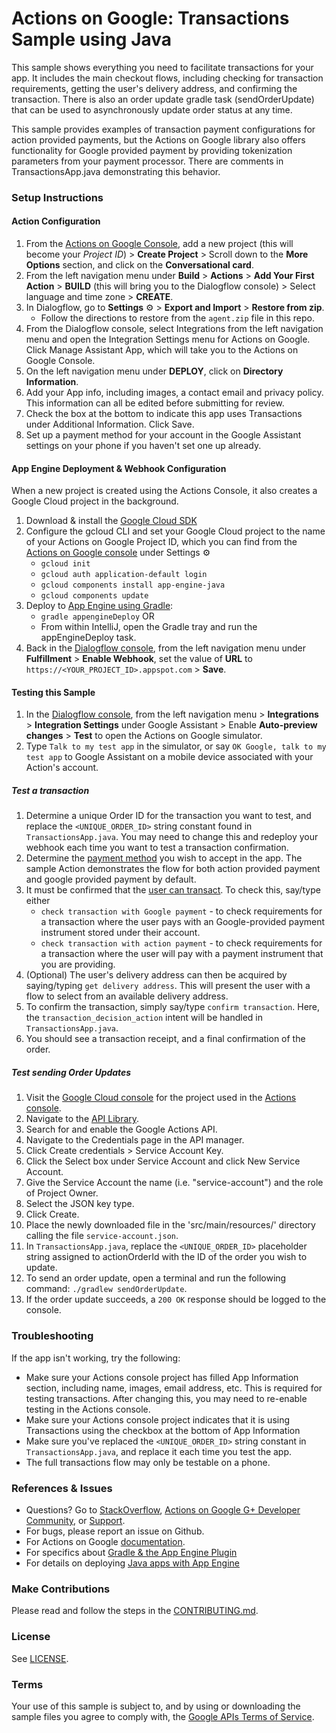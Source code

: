 # Actions on Google: Transactions Sample using Java

This sample shows everything you need to facilitate transactions for your app. It includes the main checkout flows, including checking for transaction requirements, getting the user's delivery address, and confirming the transaction. There is also an order update gradle task (sendOrderUpdate) that can be used to asynchronously update order status at any time.

This sample provides examples of transaction payment configurations for action provided payments, but the Actions on Google library also offers functionality for Google provided payment by providing tokenization parameters from your payment processor. There are comments in TransactionsApp.java demonstrating this behavior.

### Setup Instructions

#### Action Configuration
1. From the [Actions on Google Console](https://console.actions.google.com/), add a new project (this will become your *Project ID*) > **Create Project** > Scroll down to the **More Options** section, and click on the **Conversational card**.
1. From the left navigation menu under **Build** > **Actions** > **Add Your First Action** > **BUILD** (this will bring you to the Dialogflow console) > Select language and time zone > **CREATE**.
1. In Dialogflow, go to **Settings** ⚙ > **Export and Import** > **Restore from zip**.
   + Follow the directions to restore from the `agent.zip` file in this repo.
1. From the Dialogflow console, select Integrations from the left navigation menu and open the Integration Settings menu for Actions on Google. Click Manage Assistant App, which will take you to the Actions on Google Console.
1. On the left navigation menu under **DEPLOY**, click on **Directory Information**.
1. Add your App info, including images, a contact email and privacy policy. This information can all be edited before submitting for review.
1. Check the box at the bottom to indicate this app uses Transactions under Additional Information. Click Save.
1. Set up a payment method for your account in the Google Assistant settings on your phone if you haven't set one up already.

#### App Engine Deployment & Webhook Configuration
When a new project is created using the Actions Console, it also creates a Google Cloud project in the background.

1. Download & install the [Google Cloud SDK](https://cloud.google.com/sdk/docs/)
1. Configure the gcloud CLI and set your Google Cloud project to the name of your Actions on Google Project ID, which you can find from the [Actions on Google console](https://console.actions.google.com/) under Settings ⚙
   + `gcloud init`
   + `gcloud auth application-default login`
   + `gcloud components install app-engine-java`
   + `gcloud components update`
1. Deploy to [App Engine using Gradle](https://cloud.google.com/appengine/docs/flexible/java/using-gradle):
   + `gradle appengineDeploy` OR
   +  From within IntelliJ, open the Gradle tray and run the appEngineDeploy task.
1. Back in the [Dialogflow console](https://console.dialogflow.com), from the left navigation menu under **Fulfillment** > **Enable Webhook**, set the value of **URL** to `https://<YOUR_PROJECT_ID>.appspot.com` > **Save**.

#### Testing this Sample
1. In the [Dialogflow console](https://console.dialogflow.com), from the left navigation menu > **Integrations** > **Integration Settings** under Google Assistant > Enable **Auto-preview changes** >  **Test** to open the Actions on Google simulator.
1. Type `Talk to my test app` in the simulator, or say `OK Google, talk to my test app` to Google Assistant on a mobile device associated with your Action's account.

##### Test a transaction

1. Determine a unique Order ID for the transaction you want to test, and
replace the `<UNIQUE_ORDER_ID>` string constant found in `TransactionsApp.java`. You may
need to change this and redeploy your webhook each time you want to test a transaction
confirmation.
1. Determine the [payment method](https://developers.google.com/actions/transactions/dev-guide#choose_a_payment_method)
you wish to accept in the app. The sample Action demonstrates the flow for both action provided payment and google provided payment by default.
1. It must be confirmed that the [user can transact](https://developers.google.com/actions/transactions/dev-guide#check_for_transaction_requirements).
To check this, say/type either
      * `check transaction with Google payment` - to check requirements for a transaction where
      the user pays with an Google-provided payment instrument stored under their account.
      * `check transaction with action payment` - to check requirements for a transaction where
      the user will pay with a payment instrument that you are providing.
1. (Optional) The user's delivery address can then be acquired by saying/typing
`get delivery address`. This will present the user with a flow to select from
an available delivery address.
5. To confirm the transaction, simply say/type `confirm transaction`. Here, the
`transaction_decision_action` intent will be handled in `TransactionsApp.java`.
6. You should see a transaction receipt, and a final confirmation of the order.

##### Test sending Order Updates

1. Visit the [Google Cloud console](https://console.cloud.google.com/) for the project used in the [Actions console](https://console.actions.google.com).
1. Navigate to the [API Library](https://console.cloud.google.com/apis/library).
1. Search for and enable the Google Actions API.
1. Navigate to the Credentials page in the API manager.
1. Click Create credentials > Service Account Key.
1. Click the Select box under Service Account and click New Service Account.
1. Give the Service Account the name (i.e. "service-account") and the role of Project Owner.
1. Select the JSON key type.
1. Click Create.
1. Place the newly downloaded file in the 'src/main/resources/' directory calling the file `service-account.json`.
1. In `TransactionsApp.java`, replace the `<UNIQUE_ORDER_ID>` placeholder string assigned to actionOrderId with the ID of the order you wish to update.
1. To send an order update, open a terminal and run the following command: `./gradlew sendOrderUpdate`.
1. If the order update succeeds, a `200 OK` response should be logged to the console.

### Troubleshooting

If the app isn't working, try the following:
* Make sure your Actions console project has filled App Information section,
including name, images, email address, etc. This is required for testing transactions.
After changing this, you may need to re-enable testing in the Actions console.
* Make sure your Actions console project indicates that it is using Transactions
using the checkbox at the bottom of App Information
* Make sure you've replaced the `<UNIQUE_ORDER_ID>` string constant in `TransactionsApp.java`,  and replace it
each time you test the app.
* The full transactions flow may only be testable on a phone.

### References & Issues
+ Questions? Go to [StackOverflow](https://stackoverflow.com/questions/tagged/actions-on-google), [Actions on Google G+ Developer Community](https://g.co/actionsdev), or [Support](https://developers.google.com/actions/support/).
+ For bugs, please report an issue on Github.
+ For Actions on Google [documentation](https://developers.google.com/actions/).
+ For specifics about [Gradle & the App Engine Plugin](https://cloud.google.com/appengine/docs/flexible/java/using-gradle)
+ For details on deploying [Java apps with App Engine](https://cloud.google.com/appengine/docs/standard/java/quickstart)

### Make Contributions
Please read and follow the steps in the [CONTRIBUTING.md](CONTRIBUTING.md).

### License
See [LICENSE](LICENSE).

### Terms
Your use of this sample is subject to, and by using or downloading the sample files you agree to comply with, the [Google APIs Terms of Service](https://developers.google.com/terms/).

